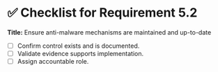 # ✅ Checklist for Requirement 5.2

**Title:** Ensure anti-malware mechanisms are maintained and up-to-date

- [ ] Confirm control exists and is documented.
- [ ] Validate evidence supports implementation.
- [ ] Assign accountable role.
